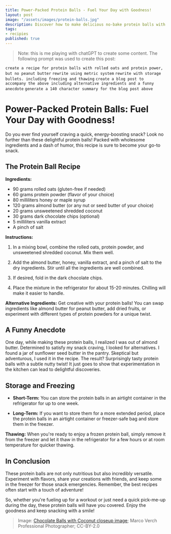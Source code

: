 ```yaml
---
title: Power-Packed Protein Balls - Fuel Your Day with Goodness!
layout: post
image: "/assets/images/protein-balls.jpg"
description: Discover how to make delicious no-bake protein balls with rolled oats and protein powder, plus a funny anecdote! Perfect for a healthy snack.
tags:
- recipies
published: true
---
```


> Note: this is me playing with chatGPT to create some content. The following prompt was used to create this post:

`create a recipe for protein balls with rolled oats and protein power, but no peanut butter`
`rewrite using metric system`
`rewrite with storage bullets. including freezing and thawing`
`create a blog post to accompany the above including alternative ingredients and a funny anecdote`
`generate a 140 character summary for the blog post above`

# Power-Packed Protein Balls: Fuel Your Day with Goodness!

Do you ever find yourself craving a quick, energy-boosting snack? Look no further than these delightful protein balls! Packed with wholesome ingredients and a dash of humor, this recipe is sure to become your go-to snack.

## The Protein Ball Recipe

**Ingredients:**
- 90 grams rolled oats (gluten-free if needed)
- 60 grams protein powder (flavor of your choice)
- 80 milliliters honey or maple syrup
- 120 grams almond butter (or any nut or seed butter of your choice)
- 20 grams unsweetened shredded coconut
- 30 grams dark chocolate chips (optional)
- 5 milliliters vanilla extract
- A pinch of salt

**Instructions:**

1. In a mixing bowl, combine the rolled oats, protein powder, and unsweetened shredded coconut. Mix them well.

2. Add the almond butter, honey, vanilla extract, and a pinch of salt to the dry ingredients. Stir until all the ingredients are well combined.

3. If desired, fold in the dark chocolate chips.

4. Place the mixture in the refrigerator for about 15-20 minutes. Chilling will make it easier to handle.

**Alternative Ingredients:** Get creative with your protein balls! You can swap ingredients like almond butter for peanut butter, add dried fruits, or experiment with different types of protein powders for a unique twist.

## A Funny Anecdote

One day, while making these protein balls, I realized I was out of almond butter. Determined to satisfy my snack craving, I looked for alternatives. I found a jar of sunflower seed butter in the pantry. Skeptical but adventurous, I used it in the recipe. The result? Surprisingly tasty protein balls with a subtle nutty twist! It just goes to show that experimentation in the kitchen can lead to delightful discoveries.

## Storage and Freezing

- **Short-Term:** You can store the protein balls in an airtight container in the refrigerator for up to one week.

- **Long-Term:** If you want to store them for a more extended period, place the protein balls in an airtight container or freezer-safe bag and store them in the freezer.

**Thawing:** When you're ready to enjoy a frozen protein ball, simply remove it from the freezer and let it thaw in the refrigerator for a few hours or at room temperature for quicker thawing.

## In Conclusion

These protein balls are not only nutritious but also incredibly versatile. Experiment with flavors, share your creations with friends, and keep some in the freezer for those snack emergencies. Remember, the best recipes often start with a touch of adventure!

So, whether you're fueling up for a workout or just need a quick pick-me-up during the day, these protein balls will have you covered. Enjoy the goodness and keep snacking with a smile!

> Image: [Chocolate Balls with Coconut closeup image](https://flic.kr/p/2kr6wiw); Marco Verch Professional Photographer; CC-BY-2.0
